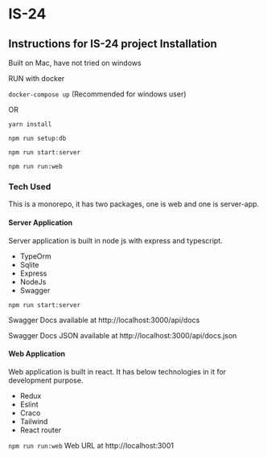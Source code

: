 # IS-24
## Instructions for IS-24 project Installation

Built on Mac, have not tried on windows

RUN with docker

`docker-compose up` (Recommended for windows user)

OR 

`yarn install`

`npm run setup:db`

`npm run start:server`

`npm run run:web`

### Tech Used
This is a monorepo, it has two packages, one is web and one is server-app.

#### Server Application
Server application is built in node js with express and typescript.  

- TypeOrm
- Sqlite
- Express 
- NodeJs
- Swagger

`npm run start:server`

Swagger Docs available at http://localhost:3000/api/docs

Swagger Docs JSON available at http://localhost:3000/api/docs.json

#### Web Application
Web application is built in react. It has below technologies in it for development purpose.

- Redux
- Eslint
- Craco
- Tailwind
- React router

`npm run run:web`
Web URL at http://localhost:3001

